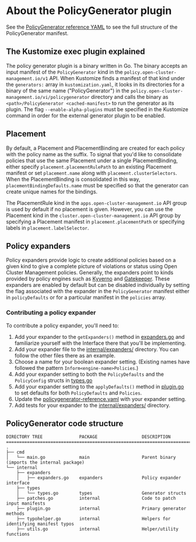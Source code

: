 # About the PolicyGenerator plugin

See the [PolicyGenerator reference YAML](./policygenerator-reference.yaml) to see the full structure
of the PolicyGenerator manifest.

## The Kustomize exec plugin explained

The policy generator plugin is a binary written in Go. The binary accepts an input manifest of the
`PolicyGenerator` kind in the `policy.open-cluster-management.io/v1` API. When Kustomize finds a
manifest of that kind under the `generators:` array in `kustomization.yaml`, it looks in its
directories for a binary of the same name ("PolicyGenerator") in the
`policy.open-cluster-management.io/vi/policygenerator` directory and calls the binary as
`<path>/PolicyGenerator <cached-manifest>` to run the generator as its plugin. The flag
`--enable-alpha-plugins` must be specified in the Kustomize command in order for the external
generator plugin to be enabled.

## Placement

By default, a Placement and PlacementBinding are created for each policy with the policy name as the
suffix. To signal that you'd like to consolidate policies that use the same Placement under a single
PlacementBinding, either specify `placement.placementRulePath` to an existing Placement manifest or set
`placement.name` along with `placement.clusterSelectors`. When the PlacementBinding is consolidated in
this way, `placementBindingDefaults.name` must be specified so that the generator can create unique
names for the bindings.

The PlacementRule kind in the `apps.open-cluster-management.io` API group is used by default if no
placement is given. However, you can use the Placement kind in the
`cluster.open-cluster-management.io` API group by specifying a Placement manifest in
`placement.placementPath` or specifying labels in `placement.labelSelector`.

## Policy expanders

Policy expanders provide logic to create additional policies based on a given kind to give a
complete picture of violations or status using Open Cluster Management policies. Generally, the
expanders point to kinds provided by policy engines such as [Kyverno](https://kyverno.io/) and
[Gatekeeper](https://open-policy-agent.github.io/gatekeeper/). These expanders are enabled by
default but can be disabled individually by setting the flag associated with the expander in the
`PolicyGenerator` manifest either in `policyDefaults` or for a particular manifest in the `policies`
array.

### Contributing a policy expander

To contribute a policy expander, you'll need to:

1. Add your expander to the `getExpanders()` method in
   [expanders.go](../internal/expanders/expanders.go) and familiarize yourself with the Interface
   there that you'll be implementing.
2. Add your expander file to the [internal/expanders/](../internal/expanders/) directory. You can
   follow the other files there as an example.
3. Choose a name for your boolean expander setting. (Existing names have followed the pattern
   `Inform<engine-name>Policies`.)
4. Add your expander setting to both the `PolicyDefaults` and the `PolicyConfig` structs in
   [types.go](../internal/types/types.go)
5. Add your expander setting to the `applyDefaults()` method in [plugin.go](../internal/plugin.go)
   to set defaults for both `PolicyDefaults` and `Policies`.
6. Update the [policygenerator-reference.yaml](./policygenerator-reference.yaml) with your expander
   setting.
7. Add tests for your expander to the [internal/expanders/](../internal/expanders/) directory.

## PolicyGenerator code structure

```
DIRECTORY TREE              PACKAGE                 DESCRIPTION
================================================================================================
.
├── cmd
│   └── main.go             main                    Parent binary (imports the internal package)
└── internal
    ├── expanders
    │   ├── expanders.go    expanders               Policy expander interface
    ├── types
    │   └── types.go        types                   Generator structs
    ├── patches.go          internal                Code to patch input manifests
    ├── plugin.go           internal                Primary generator methods
    ├── typohelper.go       internal                Helpers for identifying manifest typos
    ├── utils.go            internal                Helper/utility functions
```
